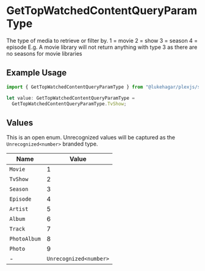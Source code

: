 # GetTopWatchedContentQueryParamType

The type of media to retrieve or filter by.
1 = movie
2 = show
3 = season
4 = episode
E.g. A movie library will not return anything with type 3 as there are no seasons for movie libraries


## Example Usage

```typescript
import { GetTopWatchedContentQueryParamType } from "@lukehagar/plexjs/sdk/models/operations";

let value: GetTopWatchedContentQueryParamType =
  GetTopWatchedContentQueryParamType.TvShow;
```

## Values

This is an open enum. Unrecognized values will be captured as the `Unrecognized<number>` branded type.

| Name                   | Value                  |
| ---------------------- | ---------------------- |
| `Movie`                | 1                      |
| `TvShow`               | 2                      |
| `Season`               | 3                      |
| `Episode`              | 4                      |
| `Artist`               | 5                      |
| `Album`                | 6                      |
| `Track`                | 7                      |
| `PhotoAlbum`           | 8                      |
| `Photo`                | 9                      |
| -                      | `Unrecognized<number>` |